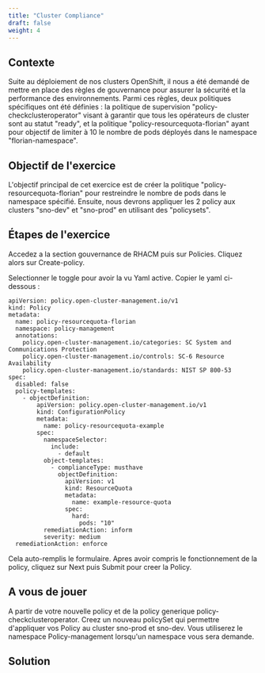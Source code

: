 ```yaml
---
title: "Cluster Compliance"
draft: false
weight: 4
---
```


## Contexte

Suite au déploiement de nos clusters OpenShift, il nous a été demandé de mettre en place des règles de gouvernance pour assurer la sécurité et la performance des environnements. Parmi ces règles, deux politiques spécifiques ont été définies : la politique de supervision "policy-checkclusteroperator" visant à garantir que tous les opérateurs de cluster sont au statut "ready", et la politique "policy-resourcequota-florian" ayant pour objectif de limiter à 10 le nombre de pods déployés dans le namespace "florian-namespace".

## Objectif de l'exercice

L'objectif principal de cet exercice est de créer la politique "policy-resourcequota-florian" pour restreindre le nombre de pods dans le namespace spécifié. Ensuite, nous devrons appliquer les 2 policy aux clusters "sno-dev" et "sno-prod" en utilisant des "policysets".

## Étapes de l'exercice

Accedez a la section gouvernance de RHACM puis sur Policies.  Cliquez alors sur Create-policy.

Selectionner le toggle pour avoir la vu Yaml active. Copier le yaml ci-dessous :

```shell
apiVersion: policy.open-cluster-management.io/v1
kind: Policy
metadata:
  name: policy-resourcequota-florian
  namespace: policy-management
  annotations:
    policy.open-cluster-management.io/categories: SC System and Communications Protection
    policy.open-cluster-management.io/controls: SC-6 Resource Availability
    policy.open-cluster-management.io/standards: NIST SP 800-53
spec:
  disabled: false
  policy-templates:
    - objectDefinition:
        apiVersion: policy.open-cluster-management.io/v1
        kind: ConfigurationPolicy
        metadata:
          name: policy-resourcequota-example
        spec:
          namespaceSelector:
            include:
              - default
          object-templates:
            - complianceType: musthave
              objectDefinition:
                apiVersion: v1
                kind: ResourceQuota
                metadata:
                  name: example-resource-quota
                spec:
                  hard:
                    pods: "10"
          remediationAction: inform
          severity: medium
  remediationAction: enforce
```

Cela auto-remplis le formulaire. Apres avoir compris le fonctionnement de la policy, cliquez sur Next puis Submit pour creer la Policy.




## A vous de jouer 

A partir de votre nouvelle policy et de la policy generique policy-checkclusteroperator. Creez un nouveau policySet qui permettre d'appliquer vos Policy au cluster sno-prod et sno-dev. Vous utiliserez le namespace Policy-management lorsqu'un namespace vous sera demande.

## Solution